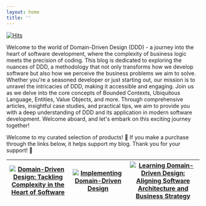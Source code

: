 ```yaml
---
layout: home
title: ''
---
```

[![Hits](https://hits.sh/ddd-talking.com.svg?style=for-the-badge&label=Total%20number%20of%20visits)](https://hits.sh/ddd-talking.com/)

Welcome to the world of Domain-Driven Design (DDD) - a journey into the heart of software development, where the complexity of business logic meets the precision of coding. This blog is dedicated to exploring the nuances of DDD, a methodology that not only transforms how we develop software but also how we perceive the business problems we aim to solve. Whether you're a seasoned developer or just starting out, our mission is to unravel the intricacies of DDD, making it accessible and engaging. Join us as we delve into the core concepts of Bounded Contexts, Ubiquitous Language, Entities, Value Objects, and more. Through comprehensive articles, insightful case studies, and practical tips, we aim to provide you with a deep understanding of DDD and its application in modern software development. Welcome aboard, and let's embark on this exciting journey together!

Welcome to my curated selection of products! 🌟 If you make a purchase through the links below, it helps support my blog. Thank you for your support! 🙏

| [![Domain-Driven Design: Tackling Complexity in the Heart of Software](https://m.media-amazon.com/images/I/71Qde+ZerdL._SY466_.jpg)](https://amzn.to/4bhDlrP) | [![Implementing Domain-Driven Design](https://m.media-amazon.com/images/I/819gVKYN7HL._SY466_.jpg)](https://amzn.to/4838koC) | [![Learning Domain-Driven Design: Aligning Software Architecture and Business Strategy](https://m.media-amazon.com/images/I/819gVKYN7HL._SY466_.jpg)](https://amzn.to/47YNAyc) |
|:--------------------------------------------------:|:--------------------------------------------------:|:--------------------------------------------------:|